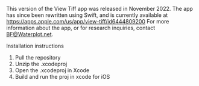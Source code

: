 This version of the View Tiff app was released in November 2022.
The app has since been rewritten using Swift, and is currently available at https://apps.apple.com/us/app/view-tiff/id6444809200
For more information about the app, or for research inquiries, contact BF@Waterplot.net.

Installation instructions
1. Pull the repository
2. Unzip the .xcodeproj
3. Open the .xcodeproj in Xcode
4. Build and run the proj in xcode for iOS
